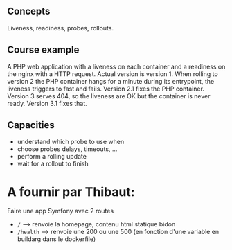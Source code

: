 ## Concepts

Liveness, readiness, probes, rollouts.

## Course example

A PHP web application with a liveness on each container and a readiness on the nginx with a HTTP request. Actual version is version 1.
When rolling to version 2 the PHP container hangs for a minute during its entrypoint, the liveness triggers to fast and fails.
Version 2.1 fixes the PHP container.
Version 3 serves 404, so the liveness are OK but the container is never ready.
Version 3.1 fixes that.

## Capacities

- understand which probe to use when
- choose probes delays, timeouts, ...
- perform a rolling update
- wait for a rollout to finish

# A fournir par Thibaut:

Faire une app Symfony avec 2 routes
- `/` --> renvoie la homepage, contenu html statique bidon
- `/health` --> renvoie une 200 ou une 500 (en fonction d'une variable en buildarg dans le dockerfile)
